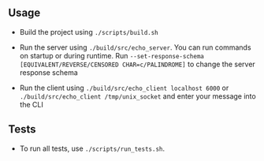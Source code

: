 ## Usage
* Build the project using `./scripts/build.sh`

* Run the server using `./build/src/echo_server`. You can run commands on startup or during runtime. Run `--set-response-schema [EQUIVALENT/REVERSE/CENSORED CHAR=c/PALINDROME]` to change the server response schema

* Run the client using `./build/src/echo_client localhost 6000` or `./build/src/echo_client /tmp/unix_socket` and enter your message into the CLI

## Tests
* To run all tests, use `./scripts/run_tests.sh`. 